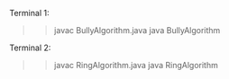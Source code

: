 Terminal 1:
>> javac BullyAlgorithm.java
>> java BullyAlgorithm

Terminal 2:
>> javac RingAlgorithm.java
>> java RingAlgorithm
